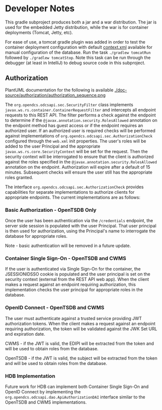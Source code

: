 # Developer Notes

This gradle subproject produces both a jar and a war distribution. 
The jar is used for the embedded Jetty distribution, while the war is 
for container deployments (Tomcat, Jetty, etc).

For ease of use, a tomcat gradle plugin was added in order to test the
container deployment configuration with default [context.xml](src/test/resources/context.xml)
available for manual configuration of the database. Run the task `./gradlew tomcatRun` followed by `./gradlew tomcatStop`.
Note this task can be run through the debugger (at least in IntelliJ) to debug
source code in this subproject.

## Authorization
PlantUML documentation for the following is available [./doc-source/authorization/authorization_sequence.png](./doc-source/authorization/authorization_sequence.png)

The `org.opendcs.odcsapi.sec.SecurityFilter` class implements `javax.ws.rs.container.ContainerRequestFilter` and intercepts all
endpoint requests to this REST API. The filter performs a check against the endpoint to determine if the `@javax.annotation.security.RolesAllowed`
annotation on the endpoint method has guest access or if the endpoint requires an authorized user. If an authorized user is required
checks will be performed against implementations of `org.opendcs.odcsapi.sec.AuthorizationCheck` configured through the `web.xml` init properties.
The user's roles will be added to the user Principal and the appropriate `javax.ws.rs.core.SecurityContext` will be set for the request.
Then the security context will be interrogated to ensure that the client is authorized against the roles specified in 
the `@javax.annotation.security.RolesAllowed` annotation on the endpoint. Authorization will expire
after a default of 15 minutes. Subsequent checks will ensure the user still has the appropriate roles granted.

The interface `org.opendcs.odcsapi.sec.AuthorizationCheck` provides capabilities for separate implementations to authorize
clients for appropriate endpoints. The current implementations are as follows:

### Basic Authorization - OpenTSDB Only
Once the user has been authentication via the `/credentials` endpoint, the server side session is populated
with the user Principal. That user principal is then used for authorization, using the Principal's name
to interrogate the database for appropriate roles.

Note - basic authentication will be removed in a future update.

### Container Single Sign-On - OpenTSDB and CWMS
If the user is authenticated via Single Sign-On for the container, the JSESSIONIDSSO cookie is populated
and the user principal is set on the security context (external from the REST API web app). 
When the client makes a request against an endpoint requiring authorization, this implementation 
checks the user principal for appropriate roles in the database.

### OpenID Connect - OpenTSDB and CWMS
The user must authenticate against a trusted service providing JWT authorization tokens. 
When the client makes a request against an endpoint requiring authorization, the token will be validated
against the JWK Set URL and expiration date. 

CWMS - if the JWT is valid, the EDIPI will be extracted from the token and will be used
to obtain roles from the database.

OpenTSDB - if the JWT is valid, the subject will be extracted from the token and will be used
to obtain roles from the database.

### HDB Implementation
Future work for HDB can implement both Container Single Sign-On and OpenID Connect by implementing the 
`org.opendcs.odcsapi.dao.ApiAuthorizationDAI` interface similar to the OpenTSDB and CWMS implementations.
